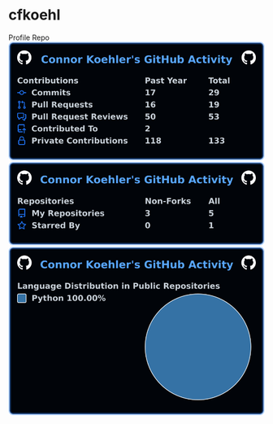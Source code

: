# cfkoehl
Profile Repo
[![My user statistics](images/contribs.svg)](https://github.com/cicirello/user-statistician)
[![My user statistics](images/repos.svg)](https://github.com/cicirello/user-statistician)
[![My user statistics](images/languages.svg)](https://github.com/cicirello/user-statistician)